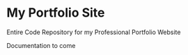 # My Portfolio Site
Entire Code Repository for my Professional Portfolio Website

Documentation to come

